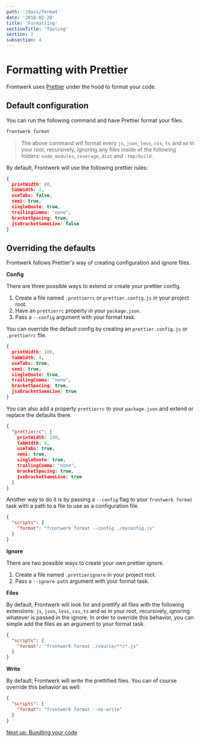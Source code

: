 ```yaml
---
path: '/docs/format'
date: '2018-02-20'
title: 'Formatting'
sectionTitle: 'Tooling'
section: 2
subsection: 4
---
```


# Formatting with Prettier

Frontwerk uses [Prettier][prettier] under the hood to format your code.

## Default configuration

You can run the following command and have Prettier format your files.

```bash
frontwerk format
```

> The above command will format every `js`, `json`, `less`, `css`, `ts` and `md` in your root, recursively, ignoring any files inside of the following folders: `node_modules`, `coverage`, `dist` and `.tmp/build`.

By default, Frontwerk will use the following prettier rules:

```json
{
  printWidth: 80,
  tabWidth: 2,
  useTabs: false,
  semi: true,
  singleQuote: true,
  trailingComma: "none",
  bracketSpacing: true,
  jsxBracketSameLine: false
}
```

## Overriding the defaults

Frontwerk follows Prettier's way of creating configuration and ignore files.

**Config**

There are three possible ways to extend or create your prettier config.

1. Create a file named `.prettierrc` or `prettier.config.js` in your project root.
2. Have an `prettierrc` property in your `package.json`.
3. Pass a `--config` argument with your format task.

You can override the default config by creating an `prettier.config.js` or
`.prettierrc` file.

```json
{
  printWidth: 100,
  tabWidth: 4,
  useTabs: true,
  semi: true,
  singleQuote: true,
  trailingComma: "none",
  bracketSpacing: true,
  jsxBracketSameLine: true
}
```

You can also add a property `prettierrc` to your `package.json` and extend or replace the defaults there.

```json
{
  "prettierrc": {
    printWidth: 100,
    tabWidth: 4,
    useTabs: true,
    semi: true,
    singleQuote: true,
    trailingComma: "none",
    bracketSpacing: true,
    jsxBracketSameLine: true
  }
}
```

Another way to do it is by passing a `--config` flag to your `frontwerk format` task with a path to a file to use as a configuration file.

```json
{
  "scripts": {
    "format": "frontwerk format --config ./myconfig.js"
  }
}
```

**Ignore**

There are two possible ways to create your own prettier ignore.

1. Create a file named `.prettierignore` in your project root.
2. Pass a `--ignore-path` argument with your format task.

**Files**

By default, Frontwerk will look for and prettify all files with the following extensions: `js`, `json`, `less`, `css`, `ts` and `md` in your root, recursively, ignoring whatever is passed in the ignore. In order to override this behavior, you can simple add the files as an argument to your format task.

```json
{
  "scripts": {
    "format": "frontwerk format ./source/**/*.js"
  }
}
```

**Write**

By default, Frontwerk will write the prettified files. You can of course
override this behavior as well:

```json
{
  "scripts": {
    "format": "frontwerk format --no-write"
  }
}
```

[Next up: Bundling your code][build-basics]

[prettier]: https://prettier.io/
[build-basics]: /docs/build